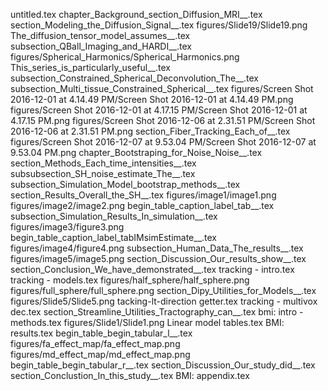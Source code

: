 untitled.tex
chapter_Background_section_Diffusion_MRI__.tex
section_Modeling_the_Diffusion_Signal__.tex
figures/Slide19/Slide19.png
The_diffusion_tensor_model_assumes__.tex
subsection_QBall_Imaging_and_HARDI__.tex
figures/Spherical_Harmonics/Spherical_Harmonics.png
This_series_is_particularly_useful__.tex
subsection_Constrained_Spherical_Deconvolution_The__.tex
subsection_Multi_tissue_Constrained_Spherical__.tex
figures/Screen Shot 2016-12-01 at 4.14.49 PM/Screen Shot 2016-12-01 at 4.14.49 PM.png
figures/Screen Shot 2016-12-01 at 4.17.15 PM/Screen Shot 2016-12-01 at 4.17.15 PM.png
figures/Screen Shot 2016-12-06 at 2.31.51 PM/Screen Shot 2016-12-06 at 2.31.51 PM.png
section_Fiber_Tracking_Each_of__.tex
figures/Screen Shot 2016-12-07 at 9.53.04 PM/Screen Shot 2016-12-07 at 9.53.04 PM.png
chapter_Bootstraping_for_Noise_Noise__.tex
section_Methods_Each_time_intensities__.tex
subsubsection_SH_noise_estimate_The__.tex
subsection_Simulation_Model_bootstrap_methods__.tex
section_Results_Overall_the_SH__.tex
figures/image1/image1.png
figures/image2/image2.png
begin_table_caption_label_tab__.tex
subsection_Simulation_Results_In_simulation__.tex
figures/image3/figure3.png
begin_table_caption_label_tabIMsimEstimate__.tex
figures/image4/figure4.png
subsection_Human_Data_The_results__.tex
figures/image5/image5.png
section_Discussion_Our_results_show__.tex
section_Conclusion_We_have_demonstrated__.tex
tracking - intro.tex
tracking - models.tex
figures/half_sphere/half_sphere.png
figures/full_sphere/full_sphere.png
section_Dipy_Utilities_for_Models__.tex
figures/Slide5/Slide5.png
tacking-lt-direction getter.tex
tracking - multivox dec.tex
section_Streamline_Utilities_Tractography_can__.tex
bmi: intro - methods.tex
figures/Slide1/Slide1.png
Linear model tables.tex
BMI: results.tex
begin_table_begin_tabular_l__.tex
figures/fa_effect_map/fa_effect_map.png
figures/md_effect_map/md_effect_map.png
begin_table_begin_tabular_r__.tex
section_Discussion_Our_study_did__.tex
section_Conclustion_In_this_study__.tex
BMI: appendix.tex